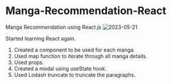 # Manga-Recommendation-React
Manga Recommendation using React.js
![2023-05-21](https://github.com/Sanhita-san/Manga-Recommendation-React/assets/73141769/eddbb94a-ca40-4016-8129-2d2db6ac7a28)

Started learning React again.
1. Created a component to be used for each manga.
2. Used map function to iterate through all manga details.
3. Used props.
4. Created a modal using useState hook.
5. Used Lodash truncate to truncate the paragraphs.

